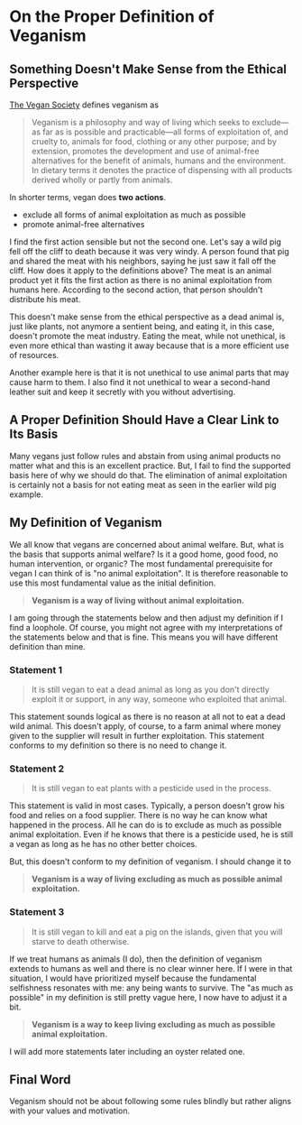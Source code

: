 # On the Proper Definition of Veganism

## Something Doesn't Make Sense from the Ethical Perspective

[The Vegan Society](https://www.vegansociety.com/go-vegan/definition-veganismhttps://www.vegansociety.com/go-vegan/definition-veganism) defines veganism as

> Veganism is a philosophy and way of living which seeks to exclude—as far as is possible and practicable—all forms of exploitation of, and cruelty to, animals for food, clothing or any other purpose; and by extension, promotes the development and use of animal-free alternatives for the benefit of animals, humans and the environment. In dietary terms it denotes the practice of dispensing with all products derived wholly or partly from animals.

In shorter terms, vegan does **two actions**.

- exclude all forms of animal exploitation as much as possible
- promote animal-free alternatives

I find the first action sensible but not the second one. Let's say a wild pig fell off the cliff to death because it was very windy. A person found that pig and shared the meat with his neighbors, saying he just saw it fall off the cliff. How does it apply to the definitions above? The meat is an animal product yet it fits the first action as there is no animal exploitation from humans here. According to the second action, that person shouldn't distribute his meat.

This doesn't make sense from the ethical perspective as a dead animal is, just like plants, not anymore a sentient being, and eating it, in this case, doesn't promote the meat industry. Eating the meat, while not unethical, is even more ethical than wasting it away because that is a more efficient use of resources.

Another example here is that it is not unethical to use animal parts that may cause harm to them. I also find it not unethical to wear a second-hand leather suit and keep it secretly with you without advertising.

## A Proper Definition Should Have a Clear Link to Its Basis
Many vegans just follow rules and abstain from using animal products no matter what and this is an excellent practice. But, I fail to find the supported basis here of why we should do that. The elimination of animal exploitation is certainly not a basis for not eating meat as seen in the earlier wild pig example.

## My Definition of Veganism
We all know that vegans are concerned about animal welfare. But, what is the basis that supports animal welfare? Is it a good home, good food, no human intervention, or organic? The most fundamental prerequisite for vegan I can think of is "no animal exploitation". It is therefore reasonable to use this most fundamental value as the initial definition.

> **Veganism is a way of living without animal exploitation.**

I am going through the statements below and then adjust my definition if I find a loophole. Of course, you might not agree with my interpretations of the statements below and that is fine. This means you will have different definition than mine.

### Statement 1
> It is still vegan to eat a dead animal as long as you don't directly exploit it or support, in any way, someone who exploited that animal.

This statement sounds logical as there is no reason at all not to eat a dead wild animal. This doesn't apply, of course, to a farm animal where money given to the supplier will result in further exploitation. This statement conforms to my definition so there is no need to change it.

### Statement 2
> It is still vegan to eat plants with a pesticide used in the process.

This statement is valid in most cases. Typically, a person doesn't grow his food and relies on a food supplier. There is no way he can know what happened in the process. All he can do is to exclude as much as possible animal exploitation. Even if he knows that there is a pesticide used, he is still a vegan as long as he has no other better choices.

But, this doesn't conform to my definition of veganism. I should change it to

> **Veganism is a way of living excluding as much as possible animal exploitation.**

### Statement 3
> It is still vegan to kill and eat a pig on the islands, given that you will starve to death otherwise.

If we treat humans as animals (I do), then the definition of veganism extends to humans as well and there is no clear winner here. If I were in that situation, I would have prioritized myself because the fundamental selfishness resonates with me: any being wants to survive. The "as much as possible" in my definition is still pretty vague here, I now have to adjust it a bit.

> **Veganism is a way to keep living excluding as much as possible animal exploitation.**

I will add more statements later including an oyster related one.

## Final Word

Veganism should not be about following some rules blindly but rather aligns with your values and motivation.
